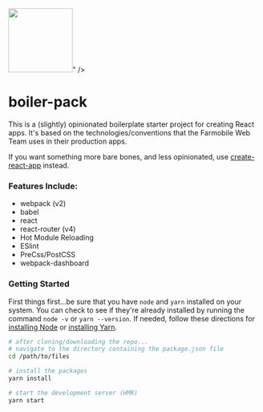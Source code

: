 <div>
<img width="128" height="128" src="data:image/svg+xml;<svg xmlns="http://www.w3.org/2000/svg" width="128" height="128" viewBox="229 -516 64 64"><g transform="translate(224.099 -519.429)"><path id="Path_1" data-name="Path 1" d="M30.925,60.953a2.293,2.293,0,1,0,2.293-2.291A2.3,2.3,0,0,0,30.925,60.953Zm2.293-1.265a1.267,1.267,0,1,1-1.266,1.265A1.267,1.267,0,0,1,33.218,59.688Z" transform="translate(-8 -19.601)"/><path id="Path_2" data-name="Path 2" d="M66.814,49.716a2.292,2.292,0,1,0-2.293,2.294A2.294,2.294,0,0,0,66.814,49.716Zm-2.293,1.268a1.266,1.266,0,1,1,1.267-1.268A1.269,1.269,0,0,1,64.521,50.985Z" transform="translate(-15.949 -13.029)"/><path id="Path_3" data-name="Path 3" d="M59.165,57.88a3.939,3.939,0,1,0-3.938,3.94A3.942,3.942,0,0,0,59.165,57.88Zm-6.852,0a2.913,2.913,0,1,1,2.914,2.914A2.917,2.917,0,0,1,52.313,57.88Z" transform="translate(-11.471 -15.101)"/><path id="Path_4" data-name="Path 4" d="M36.766,77.671a3.94,3.94,0,1,0-3.94-3.94A3.943,3.943,0,0,0,36.766,77.671Zm0-6.853a2.913,2.913,0,1,1-2.914,2.913A2.916,2.916,0,0,1,36.766,70.819Z" transform="translate(-7.604 -20.138)"/><path id="Path_5" data-name="Path 5" d="M37.086,51.805a3.037,3.037,0,1,0-3.037-3.036A3.039,3.039,0,0,0,37.086,51.805Zm0-5.047a2.01,2.01,0,1,1-2.01,2.01A2.012,2.012,0,0,1,37.086,46.758Z" transform="translate(-6.992 -13.491)"/><path id="Path_6" data-name="Path 6" d="M59.961,78.092a3.037,3.037,0,1,0-3.036-3.036A3.041,3.041,0,0,0,59.961,78.092Zm0-5.049a2.011,2.011,0,1,1-2.01,2.012A2.012,2.012,0,0,1,59.961,73.043Z" transform="translate(-15.263 -20.845)"/><path id="Path_7" data-name="Path 7" d="M65.124,31.8a2.245,2.245,0,1,0-2.244,2.246A2.248,2.248,0,0,0,65.124,31.8Zm-3.464,0a1.219,1.219,0,1,1,1.22,1.219A1.221,1.221,0,0,1,61.66,31.8Z" transform="translate(-16.442 -7.349)"/><path id="Path_8" data-name="Path 8" d="M47.8,81.119a1.57,1.57,0,1,0-1.571-1.57A1.571,1.571,0,0,0,47.8,81.119Zm0-2.113a.544.544,0,1,1-.544.544A.544.544,0,0,1,47.8,79.006Z" transform="translate(-11.864 -22.74)"/><path id="Path_9" data-name="Path 9" d="M46.562,57.881a1.57,1.57,0,1,0-1.569,1.568A1.571,1.571,0,0,0,46.562,57.881Zm-2.113,0a.544.544,0,1,1,.545.542A.545.545,0,0,1,44.448,57.881Z" transform="translate(-9.971 -15.853)"/><path id="Path_10" data-name="Path 10" d="M39.893,27.383a1.67,1.67,0,1,0-1.669,1.67A1.672,1.672,0,0,0,39.893,27.383Zm-2.313,0a.643.643,0,1,1,.643.643A.644.644,0,0,1,37.58,27.383Z" transform="translate(-8.788 -6.128)"/><path id="Path_11" data-name="Path 11" d="M51.953,72.981a1.92,1.92,0,1,0-1.921-1.92A1.922,1.922,0,0,0,51.953,72.981Zm0-2.815a.895.895,0,1,1-.9.9A.9.9,0,0,1,51.953,70.165Z" transform="translate(-13.072 -20.931)"/><path id="Path_12" data-name="Path 12" d="M58.088,44.172a1.921,1.921,0,1,0-1.921,1.921A1.923,1.923,0,0,0,58.088,44.172Zm-2.817,0a.9.9,0,1,1,.9.9A.9.9,0,0,1,55.271,44.172Z" transform="translate(-14.411 -11.385)"/><path id="Path_14" data-name="Path 14" d="M58.4,38.449a.5.5,0,0,0-.484-.514H40.755l-.013,0a2.011,2.011,0,0,0-3.172.009.457.457,0,0,0-.053-.012H22.889a.515.515,0,0,0,0,1.027h14.2a2.408,2.408,0,0,0-.042.445,2.117,2.117,0,1,0,4.226,0,2.349,2.349,0,0,0-.042-.445h16.69A.5.5,0,0,0,58.4,38.449ZM39.16,40.621A1.215,1.215,0,1,1,40.3,39.408,1.182,1.182,0,0,1,39.16,40.621Z" transform="translate(-3.292 -9.769)"/></g><path id="Path_15" d="M61.643,25.917l1.982-16.29a2.29,2.29,0,0,0-1.962-2.546L54.257,6.066a2.293,2.293,0,0,0-2.539,1.74l-1.391,5.863a25.047,25.047,0,0,0-3.67-1.589,8.209,8.209,0,0,0-16.262,0,25.08,25.08,0,0,0-3.67,1.59L25.331,7.805a2.292,2.292,0,0,0-2.539-1.74l-7.4,1.015a2.288,2.288,0,0,0-1.962,2.545l1.981,16.295a25.044,25.044,0,0,0-2.074,10V64.546a2.29,2.29,0,0,0,2.29,2.29h45.8a2.29,2.29,0,0,0,2.291-2.29V35.918A25.033,25.033,0,0,0,61.643,25.917ZM55.694,10.886l3.11.427L57.784,19.7a25.21,25.21,0,0,0-3.392-3.334ZM38.526,9.581a3.366,3.366,0,0,1,2.757,1.3,24.763,24.763,0,0,0-5.513,0A3.367,3.367,0,0,1,38.526,9.581ZM21.355,10.886l1.3,5.484A25.346,25.346,0,0,0,19.265,19.7l-1.02-8.392Zm37.783,51.37H17.914V49.66H52.267v3.435a2.29,2.29,0,0,0,4.581,0V49.66h2.29Zm0-17.177H17.914V35.918a20.612,20.612,0,1,1,41.224,0Z" transform="translate(222.667 -520)"/></svg>" />
</div>

# boiler-pack
This is a (slightly) opinionated boilerplate starter project for creating React apps. It's based on the technologies/conventions that the Farmobile Web Team uses in their production apps.

If you want something more bare bones, and less opinionated, use [create-react-app](https://github.com/facebookincubator/create-react-app) instead.

### Features Include:
* webpack (v2)
* babel
* react
* react-router (v4)
* Hot Module Reloading
* ESlint
* PreCss/PostCSS
* webpack-dashboard

### Getting Started
First things first...be sure that you have `node` and `yarn` installed on your system. You can check to see if they're already installed by running the command `node -v` or `yarn --version`. If needed, follow these directions for [installing Node](https://nodejs.org/en/download/) or [installing Yarn](https://yarnpkg.com/en/docs/install).

```bash
# after cloning/downloading the repo...
# navigate to the directory containing the package.json file
cd /path/to/files

# install the packages
yarn install

# start the development server (HMR)
yarn start
```
